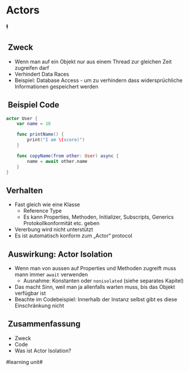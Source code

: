 # Actors
🕴️

##  Zweck

- Wenn man auf ein Objekt nur aus einem Thread zur gleichen Zeit zugreifen darf
- Verhindert Data Races
- Beispiel: Database Access - um zu verhindern dass widersprüchliche Informationen gespeichert werden


##  Beispiel Code

```swift
actor User {
    var name = 10

    func printName() {
        print("I am \(score)")
    }

    func copyName(from other: User) async {
        name = await other.name
    }
} 
```

## Verhalten
- Fast gleich wie eine Klasse
	- Reference Type
	- Es kann Properties, Methoden, Initializer, Subscripts, Generics Protokollkonformität etc. geben
- Vererbung wird nicht unterstützt
- Es ist automatisch konform zum „Actor“ protocol

##  Auswirkung: Actor Isolation

- Wenn man von aussen auf Properties und Methoden zugreift muss mann immer `await` verwenden
	- Ausnahme: Konstanten oder `nonisolated` (siehe separates Kapitel)
- Das macht Sinn, weil man ja allenfalls warten muss, bis das Objekt verfügbar ist
- Beachte im Codebeispiel: Innerhalb der Instanz selbst gibt es diese Einschränkung nicht

##  Zusammenfassung
- Zweck
- Code
- Was ist Actor Isolation?

#learning unit#